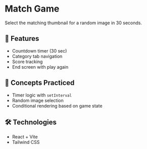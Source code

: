 # Match Game

Select the matching thumbnail for a random image in 30 seconds.

## 🚀 Features
- Countdown timer (30 sec)
- Category tab navigation
- Score tracking
- End screen with play again

## 🧠 Concepts Practiced
- Timer logic with `setInterval`
- Random image selection
- Conditional rendering based on game state

## 🛠️ Technologies
- React + Vite
- Tailwind CSS
